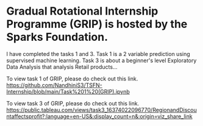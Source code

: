 # Gradual Rotational Internship Programme  (GRIP) is hosted by the Sparks Foundation.
I have completed the tasks 1 and 3. 
Task 1 is a 2 variable prediction using supervised machine learning. 
Task 3 is about a beginner's level Exploratory Data Analysis that analysis Retail products... 

To view task 1 of GRIP, please do check out this link. https://github.com/NandhiniS3/TSFN-Internship/blob/main/Task%201%20(GRIP).ipynb

To view task 3 of GRIP, please do check out this link. https://public.tableau.com/views/task3_16374022096770/RegionandDiscountaffectsprofit?:language=en-US&:display_count=n&:origin=viz_share_link
